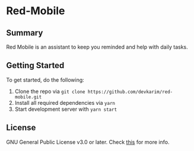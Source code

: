 # Red-Mobile

## Summary

Red Mobile is an assistant to keep you reminded and help with daily tasks.

## Getting Started

To get started, do the following:

1. Clone the repo via `git clone https://github.com/devkarim/red-mobile.git`
2. Install all required dependencies via `yarn`
3. Start development server with `yarn start`

## License

GNU General Public License v3.0 or later. Check [this](https://github.com/devkarim/red-mobile/blob/main/LICENSE.md) for more info.
